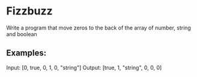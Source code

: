 # Fizzbuzz

Write a program that move zeros to the back of the array of number, string and boolean

## Examples:

Input: [0, true, 0, 1, 0, "string"]
Output: [true, 1, "string", 0, 0, 0]
